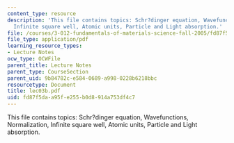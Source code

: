 ```yaml
---
content_type: resource
description: 'This file contains topics: Schr?dinger equation, Wavefunctions, Normalization,
  Infinite square well, Atomic units, Particle and Light absorption.'
file: /courses/3-012-fundamentals-of-materials-science-fall-2005/fd87f5daa95fe255b0d8914a753df4c7_lec03b.pdf
file_type: application/pdf
learning_resource_types:
- Lecture Notes
ocw_type: OCWFile
parent_title: Lecture Notes
parent_type: CourseSection
parent_uid: 9b84782c-e584-0689-a998-0228b6218bbc
resourcetype: Document
title: lec03b.pdf
uid: fd87f5da-a95f-e255-b0d8-914a753df4c7
---
```

This file contains topics: Schr?dinger equation, Wavefunctions, Normalization, Infinite square well, Atomic units, Particle and Light absorption.

